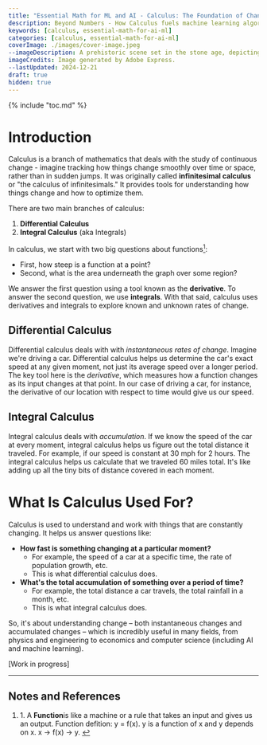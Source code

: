 ```yaml
---
title: "Essential Math for ML and AI - Calculus: The Foundation of Change"
description: Beyond Numbers - How Calculus fuels machine learning algorithms.
keywords: [calculus, essential-math-for-ai-ml]
categories: [calculus, essential-math-for-ai-ml]
coverImage: ./images/cover-image.jpeg
--imageDescription: A prehistoric scene set in the stone age, depicting early humans learning basic counting and mathematics in a natural setting.
imageCredits: Image generated by Adobe Express.
--lastUpdated: 2024-12-21
draft: true
hidden: true
---
```


{% include "toc.md" %}

# Introduction

Calculus is a branch of mathematics that deals with the study of continuous change - imagine tracking how things change smoothly over time or space, rather than in sudden jumps. It was originally called **infinitesimal calculus** or "the calculus of infinitesimals." It provides tools for understanding how things change and how to optimize them.

There are two main branches of calculus:

1. **Differential Calculus**
2. **Integral Calculus** (aka Integrals)

In calculus, we start with two big questions about functions<a href="#ref-1" class="reference-link" data-ref="ref-1"><sup id="back-to-1">1</sup></a>: 

- First, how steep is a function at a point? 
- Second, what is the area underneath the graph over some region? 

We answer the first question using a tool known as the **derivative**. To answer the second question, we use **integrals**. With that said, calculus uses derivatives and integrals to explore known and unknown rates of change.

## Differential Calculus

Differential calculus deals with with *instantaneous rates of change*. Imagine we're driving a car. Differential calculus helps us determine the car's exact speed at any given moment, not just its average speed over a longer period. The key tool here is the *derivative*, which measures how a function changes as its input changes at that point. In our case of driving a car, for instance, the derivative of our location with respect to time would give us our speed.

## Integral Calculus

Integral calculus deals with *accumulation*. If we know the speed of the car at every moment, integral calculus helps us figure out the total distance it traveled. For example, if our speed is constant at 30 mph for 2 hours. The integral calculus helps us calculate that we traveled 60 miles total. It's like adding up all the tiny bits of distance covered in each moment.

# What Is Calculus Used For?

Calculus is used to understand and work with things that are constantly changing. It helps us answer questions like:

- **How fast is something changing at a particular moment?** 
  - For example, the speed of a car at a specific time, the rate of population growth, etc.
  - This is what differential calculus does.
- **What's the total accumulation of something over a period of time?**
  - For example, the total distance a car travels, the total rainfall in a month, etc.
  - This is what integral calculus does.

So, it's about understanding change – both instantaneous changes and accumulated changes – which is incredibly useful in many fields, from physics and engineering to economics and computer science (including AI and machine learning).

[Work in progress]

<div class="references">
   <hr>
   <h2>Notes and References</h2>
   <ol>
      <li id="ref-1">1. A <strong>Function</strong>is like a machine or a rule that takes an input and gives us an output. Function defition: y = f(x). y is a function of x and y depends on x. x -> f(x) -> y. <a href="#back-to-1" class="back-to-note">↩</a>
      </li>      
   </ol>
</div>